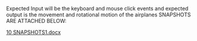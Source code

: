 Expected Input will be the keyboard and mouse click events and expected output is the 
movement and rotational motion of the airplanes
SNAPSHOTS ARE ATTACHED BELOW:

[10 SNAPSHOTS1.docx](https://github.com/mlsoumika05/AIRSHOW/files/12445817/10.SNAPSHOTS1.docx)
